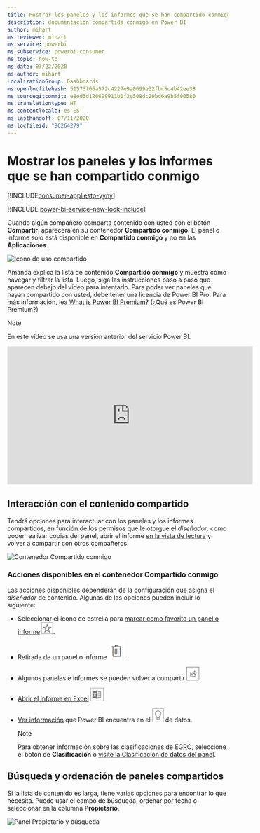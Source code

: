 ```yaml
---
title: Mostrar los paneles y los informes que se han compartido conmigo
description: documentación compartida conmigo en Power BI
author: mihart
ms.reviewer: mihart
ms.service: powerbi
ms.subservice: powerbi-consumer
ms.topic: how-to
ms.date: 03/22/2020
ms.author: mihart
LocalizationGroup: Dashboards
ms.openlocfilehash: 51573f66a572c4227e9a0699e32fbc5c4b42ee38
ms.sourcegitcommit: e8ed3d120699911b0f2e508dc20bd6a9b5f00580
ms.translationtype: HT
ms.contentlocale: es-ES
ms.lasthandoff: 07/11/2020
ms.locfileid: "86264279"
---
```

# <a name="display-the-dashboards-and-reports-that-have-been-shared-with-me"></a>Mostrar los paneles y los informes que se han compartido conmigo

[!INCLUDE[consumer-appliesto-yyny](../includes/consumer-appliesto-yyny.md)]

[!INCLUDE [power-bi-service-new-look-include](../includes/power-bi-service-new-look-include.md)]

Cuando algún compañero comparta contenido con usted con el botón **Compartir**, aparecerá en su contenedor **Compartido conmigo**. El panel o informe solo está disponible en **Compartido conmigo** y no en las **Aplicaciones**.

![Icono de uso compartido](./media/end-user-shared-with-me/power-bi-share-dashboard.png)

Amanda explica la lista de contenido **Compartido conmigo** y muestra cómo navegar y filtrar la lista. Luego, siga las instrucciones paso a paso que aparecen debajo del vídeo para intentarlo. Para poder ver paneles que hayan compartido con usted, debe tener una licencia de Power BI Pro. Para más información, lea [What is Power BI Premium?](../admin/service-premium-what-is.md) (¿Qué es Power BI Premium?)
    

> [!NOTE]
> En este vídeo se usa una versión anterior del servicio Power BI.
    

<iframe width="560" height="315" src="https://www.youtube.com/embed/G26dr2PsEpk" frameborder="0" allowfullscreen></iframe>

## <a name="interact-with-shared-content"></a>Interacción con el contenido compartido

Tendrá opciones para interactuar con los paneles y los informes compartidos, en función de los permisos que le otorgue el *diseñador*. como poder realizar copias del panel, abrir el informe [en la vista de lectura](end-user-reading-view.md) y volver a compartir con otros compañeros.

![Contenedor Compartido conmigo](./media/end-user-shared-with-me/power-bi-shared.png)

### <a name="actions-available-from-the-shared-with-me-container"></a>Acciones disponibles en el contenedor **Compartido conmigo**
Las acciones disponibles dependerán de la configuración que asigna el *diseñador* de contenido. Algunas de las opciones pueden incluir lo siguiente:
* Seleccionar el icono de estrella para [marcar como favorito un panel o informe](end-user-favorite.md) ![icono de estrella](./media/end-user-shared-with-me/power-bi-star-icon.png).
* Retirada de un panel o informe  ![icono de papelera](./media/end-user-shared-with-me/power-bi-delete-icon.png).
* Algunos paneles e informes se pueden volver a compartir  ![Icono de uso compartido](./media/end-user-shared-with-me/power-bi-share-icon-new.png).
* [Abrir el informe en Excel](end-user-export.md) ![icono de Exportar a Excel](./media/end-user-shared-with-me/power-bi-excel.png) 
* [Ver información](end-user-insights.md) que Power BI encuentra en el ![icono de información](./media/end-user-shared-with-me/power-bi-insights.png) de datos.
  
  > [!NOTE]
  > Para obtener información sobre las clasificaciones de EGRC, seleccione el botón de **Clasificación** o [visite la Clasificación de datos del panel](../create-reports/service-data-classification.md).
  > 


## <a name="search-and-sort-shared-dashboards"></a>Búsqueda y ordenación de paneles compartidos
Si la lista de contenido es larga, tiene varias opciones para encontrar lo que necesita. Puede usar el campo de búsqueda, ordenar por fecha o seleccionar en la columna **Propietario**.    

![Panel Propietario y búsqueda](./media/end-user-shared-with-me/power-bi-sort.png)
